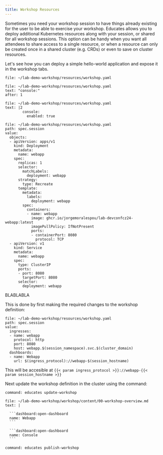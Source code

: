 ```yaml
---
title: Workshop Resources
---
```


Sometimes you need your workshop session to have things already existing for the 
user to be able to exercise your workshop. Educates allows you to deploy additional
Kubernetes resources along with your session, or shared for all workshop sessions. 
This option can be handy when you want all attendees to share access to a single resource,
or when a resource can only be created once in a shared cluster (e.g. CRDs) or even to
save on cluster resources.

Let's see how you can deploy a simple hello-world application and expose it in 
the workshop tabs.

```editor:open-file
file: ~/lab-demo-workshop/resources/workshop.yaml
```

```editor:select-matching-text
file: ~/lab-demo-workshop/resources/workshop.yaml
text: "console:"
after: 1
```
  
```editor:replace-text-selection
file: ~/lab-demo-workshop/resources/workshop.yaml
text: |2
        console:
          enabled: true
```

```editor:insert-value-into-yaml
file: ~/lab-demo-workshop/resources/workshop.yaml
path: spec.session
value:
  objects:
  - apiVersion: apps/v1
    kind: Deployment
    metadata:
      name: webapp
    spec:
      replicas: 1
      selector:
        matchLabels:
          deployment: webapp
      strategy:
        type: Recreate
      template:
        metadata:
          labels:
            deployment: webapp
        spec:
          containers:
          - name: webapp
            image: ghcr.io/jorgemoralespou/lab-devconfcz24-webapp:latest
            imagePullPolicy: IfNotPresent
            ports:
            - containerPort: 8080
              protocol: TCP
  - apiVersion: v1
    kind: Service
    metadata:
      name: webapp
    spec:
      type: ClusterIP
      ports:
      - port: 8080
        targetPort: 8080
      selector:
        deployment: webapp
```
BLABLABLA

This is done by first making the required changes to the workshop definition:

```editor:insert-value-into-yaml
file: ~/lab-demo-workshop/resources/workshop.yaml
path: spec.session
value:
  ingresses:
  - name: webapp
    protocol: http
    port: 8080
    host: webapp.$(session_namespace).svc.$(cluster_domain)
  dashboards:
  - name: Webapp
    url: $(ingress_protocol)://webapp-$(session_hostname)
```

This will be accesible at `{{< param ingress_protocol >}}://webapp-{{< param session_hostname >}}`

Next update the workshop definition in the cluster using the command:

```terminal:execute
command: educates update-workshop
```

~~~editor:append-lines-to-file
file: ~/lab-demo-workshop/workshop/content/00-workshop-overview.md
text: |

  ```dashboard:open-dashboard
  name: Webapp
  ```

  ```dashboard:open-dashboard
  name: Console
  ```
~~~

```terminal:execute
command: educates publish-workshop
```
